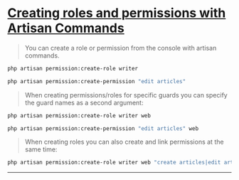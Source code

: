 # <u>Creating roles and permissions with Artisan Commands</u>

>You can create a role or permission from the console with artisan commands.

```bash
php artisan permission:create-role writer
```

```bash
php artisan permission:create-permission "edit articles"
```

>When creating permissions/roles for specific guards you can specify the guard names as a second argument:

```bash
php artisan permission:create-role writer web
```

```bash
php artisan permission:create-permission "edit articles" web
```

>When creating roles you can also create and link permissions at the same time:

```bash
php artisan permission:create-role writer web "create articles|edit articles"
```

---

